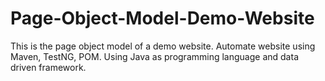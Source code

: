 # Page-Object-Model-Demo-Website
This is the page object model of a demo website. Automate website using Maven, TestNG, POM. Using Java as programming language and data driven framework.
